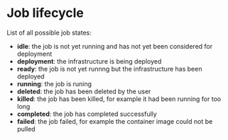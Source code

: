 # Job lifecycle
List of all possible job states:
* __idle__: the job is not yet running and has not yet been considered for deployment
* __deployment__: the infrastructure is being deployed
* __ready__: the job is not yet runnng but the infrastructure has been deployed
* __running__: the job is runing
* __deleted__: the job has been deleted by the user
* __killed__: the job has been killed, for example it had been running for too long
* __completed__: the job has completed successfully
* __failed__: the job failed, for example the container image could not be pulled

